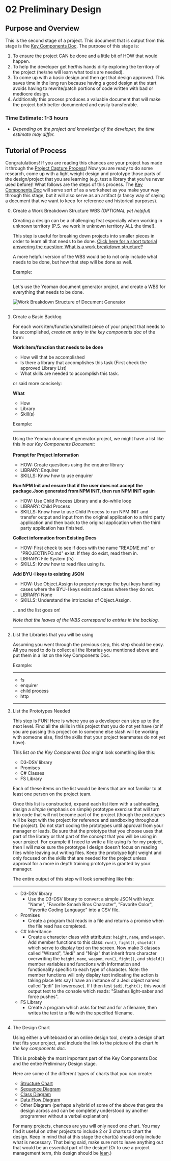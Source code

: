 # 02 Preliminary Design

## Purpose and Overview
This is the second stage of a project. This document that is output from this stage is the [Key Components Doc](../02_KeyComponentsDoc.md). The purpose of this stage is:

1. To ensure the project CAN be done and a little bit of HOW that would happen.
1. To help the developer get her/his hands dirty exploring the territory of the project (he/she will learn what tools are needed).
1. To come up with a basic design and then get that design approved. This saves time in the long run because having a good design at the start avoids having to rewrite/patch portions of code written with bad or mediocre design. 
1. Additionally this process produces a valuable document that will make the project both better documented and easily transferable.

### Time Estimate: 1-3 hours
- *Depending on the project and knowledge of the developer, the time estimate may differ.*

## Tutorial of Process

Congratulations! If you are reading this chances are your project has made it through the [Project Capture Process](./01_ProjectCapture.md)! Now you are ready to do some research, come up with a light weight design and prototype those parts of the design/project that you are learning (e.g. test a library that you've never used before)!  What follows are the steps of this process. The [Key Components Doc](../02_KeyComponentsDoc.md) will serve sort of as a worksheet as you make your way through this stage, but it will also serve as an artifact (a fancy way of saying a document that we want to keep for reference and historical purposes).


0. Create a Work Breakdown Structure WBS *(OPTIONAL yet helpful)*

    Creating a design can be a challenging feat especially when working in unknown territory (P.S. we work in unknown territory ALL the time!).

    This step is useful for breaking down projects into smaller pieces in order to learn all that needs to be done. [Click here for a short tutorial answering the question: What is a work breakdown structure?](https://www.tutorialspoint.com/management_concepts/work_breakdown_structure.htm)

    A more helpful version of the WBS would be to not only include what needs to be done, but how that step will be done as well.

    Example:

    ---

    Let's use the Yeoman document generator project, and create a WBS for everything that needs to be done.

    ![Work Breakdown Structure of Document Generator](./images/SampleWBS.JPG)

    ---

0.  Create a Basic Backlog

    For each work item/function/smallest piece of your project that needs to be accomplished, *create an entry in the key components doc* of the form:
    
    **Work item/function that needs to be done** 
    - How will that be accomplished 
    - Is there a library that accomplishes this task (First check the approved Library List) 
    - What skills are needed to accomplish this task.

    or said more concisely:

    **What** 
     - How
     - Library
     - Skill(s)

    Example:
    
    ---
    Using the Yeoman document generator project, we might have a list like this *in our Key Components Document*: <br><br>
    **Prompt for Project Information** 
     - HOW: Create questions using the enquirer library
     - LIBRARY: Enquirer
     - SKILLS: Know how to use enquirer
    
    **Run NPM Init and ensure that if the user does not accept the package.Json generated from NPM INIT, then run NPM INIT again**
     - HOW: Use Child Process Library and a do-while loop
     - LIBRARY: Child Process
     - SKILLS: Know how to use Child Process to run NPM INIT and transfer output and input from the original application to a third party application and then back to the original application when the third party application has finished.
    
    **Collect information from Existing Docs**
     - HOW: First check to see if docs with the name "README.md" or "PROJECTINFO.md" exist. If they do exist, read them in.
     - LIBRARY: File System (fs)
     - SKILLS: Know how to read files using fs.
    
    **Add BYU-I keys to existing JSON**
     - HOW: Use Object.Assign to properly merge the byui keys handling cases where the BYU-I keys exist and cases where they do not.
     - LIBRARY: None
     - SKILLS: Understand the intricacies of Object.Assign.
     
     ... and the list goes on!

    *Note that the leaves of the WBS correspond to entries in the backlog.*
    
    ---

0.  List the Libraries that you will be using

    Assuming you went through the previous step, this step should be easy. All you need to do is collect all the libraries you mentioned above and put them in a list on the Key Components Doc.

    Example:

    ---
    - fs
    - enquirer
    - child process
    - http

    ---

0.  List the Prototypes Needed

    This step is FUN! Here is where you as a developer can step up to the next level. Find all the skills in this project that you do not yet have (or if you are passing this project on to someone else slash will be working with someone else, find the skills that your project teammates do not yet have).
    
    This list *on the Key Components Doc* might look something like this:
    - D3-DSV library 
    - Promises
    - C# Classes
    - FS Library

    Each of these items on the list would be items that are not familiar to at least one person on the project team.

    Once this list is constructed, expand each list item with a subheading, design a *simple* (emphasis on simple) prototype exercise that will turn into code that will not become part of the project (though the prototypes will be kept with the project for reference and sandboxing throughout the project). Do not start coding the prototypes until approval from your manager or leads. Be sure that the prototype that you choose uses that part of the library or that part of the concept that you will be using in your project. For example if I need to write a file using fs for my project, then I will make sure the prototype I design doesn't focus on reading files while leaving out writing files. Keep the prototype light weight and only focused on the skills that are needed for the project unless approval for a more in depth training prototype is granted by your manager.

    The entire output of this step will look something like this:

    ---
       - D3-DSV library
            - Use the D3-DSV library to convert a simple JSON with keys: "Name", "Favorite Smash Bros Character", "Favorite Color", "Favorite Coding Language" into a CSV file.
       - Promises
            - Create a program that reads in a file and returns a promise when the file read has completed.
       - C# Inheritance
            - Create a character class with attributes: `height`, `name`, and `weapon`. Add member functions to this class: `run()`, `fight()`, `shield()` which serve to display text on the screen. Now make 3 classes called "Wizard", "Jedi" and "Ninja" that inherit from character overwriting the `height`, `name`, `weapon`, `run()`, `fight()`, and `shield()` member variables and functions with information and functionality specific to each type of character. Note: the member functions will only display text indicating the action is taking place lets say I have an instance of a Jedi object named called "jedi" (in lowercase). If I then test `jedi.fight();` this would output text to the console which reads: "Slashes light-saber and force pushes".
       - FS Library
            - Create a program which asks for text and for a filename, then writes the text to a file with the specified filename.

    ---

0.  The Design Chart

    Using either a whiteboard or an online design tool, create a design chart that fits your project, and include the link to the picture of the chart *in the key components doc*.

    This is probably the most important part of the Key Components Doc and the entire Preliminary Design stage.

    Here are some of the different types of charts that you can create:
    
    - [Structure Chart](https://en.wikipedia.org/wiki/Structure_chart)
    - [Sequence Diagram](https://www.geeksforgeeks.org/unified-modeling-language-uml-sequence-diagrams/)
    - [Class Diagram](https://en.wikipedia.org/wiki/Class_diagram)
    - [Data Flow Diagram](https://www.lucidchart.com/pages/data-flow-diagram?a=0)
    - Other Diagram (perhaps a hybrid of some of the above that gets the design across and can be completely understood by another programmer without a verbal explanation)
   
     For many projects, chances are you will only need one chart. You may find it useful on other projects to include 2 or 3 charts to chart the design. Keep in mind that at this stage the chart(s) should only include what is necessary. That being said, make sure not to leave anything out that would be an essential part of the design! (Or to use a project management term, this design should be [lean](https://www.asme.org/engineering-topics/articles/manufacturing-design/5-lean-principles-every-should-know).)